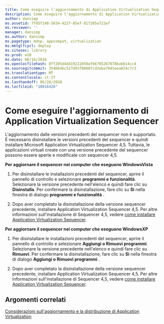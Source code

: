 ```yaml
---
title: Come eseguire l'aggiornamento di Application Virtualization Sequencer
description: Come eseguire l'aggiornamento di Application Virtualization Sequencer
author: dansimp
ms.assetid: 7f85f140-5034-4227-85ef-81f205e722ef
ms.reviewer: ''
manager: dansimp
ms.author: dansimp
ms.pagetype: mdop, appcompat, virtualization
ms.mktglfcycl: deploy
ms.sitesec: library
ms.prod: w10
ms.date: 06/16/2016
ms.openlocfilehash: 8ff205d4dd19222050afb6705267878babb14cc4
ms.sourcegitcommit: 354664bc527d93f80687cd2eba70d1eea024c7c3
ms.translationtype: MT
ms.contentlocale: it-IT
ms.lasthandoff: 06/26/2020
ms.locfileid: "10816426"
---
```

# Come eseguire l'aggiornamento di Application Virtualization Sequencer


L'aggiornamento dalle versioni precedenti del sequencer non è supportato. È necessario disinstallare le versioni precedenti del sequencer e quindi installare Microsoft Application Virtualization Sequencer 4,5. Tuttavia, le applicazioni virtuali create con una versione precedente del sequencer possono essere aperte e modificate con sequencer 4,5.

**Per aggiornare il sequencer nei computer che eseguono WindowsVista**

1.  Per disinstallare le installazioni precedenti del sequencer, aprire il pannello di controllo e selezionare **programmi e funzionalità**. Selezionare la versione precedente nell'elenco e quindi fare clic su **Disinstalla**. Per confermare la disinstallazione, fare clic su **Sì** nella finestra di dialogo **programmi e funzionalità** .

2.  Dopo aver completato la disinstallazione della versione sequencer precedente, installare Application Virtualization Sequencer 4,5. Per altre informazioni sull'installazione di Sequencer 4,5, vedere [come installare Application Virtualization Sequencer](how-to-install-the-application-virtualization-sequencer.md).

**Per aggiornare il sequencer nei computer che eseguono WindowsXP**

1.  Per disinstallare le installazioni precedenti del sequencer, aprire il pannello di controllo e selezionare **Aggiungi o Rimuovi programmi**. Selezionare la versione precedente nell'elenco e quindi fare clic su **Rimuovi**. Per confermare la disinstallazione, fare clic su **Sì** nella finestra di dialogo **Aggiungi o Rimuovi programmi** .

2.  Dopo aver completato la disinstallazione della versione sequencer precedente, installare Application Virtualization Sequencer 4,5. Per altre informazioni sull'installazione di Sequencer 4,5, vedere [come installare Application Virtualization Sequencer](how-to-install-the-application-virtualization-sequencer.md).

## Argomenti correlati


[Considerazioni sull'aggiornamento e la distribuzione di Application Virtualization](application-virtualization-deployment-and-upgrade-considerations.md)

 

 






